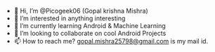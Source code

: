 - 👋 Hi, I’m @Picogeek06 (Gopal krishna Mishra)
- 👀 I’m interested in anything interesting
- 🌱 I’m currently learning Android & Machine Learning
- 💞️ I’m looking to collaborate on cool Android Projects
- 📫 How to reach me? gopal.mishra25798@gmail.com is my mail id.

<!---
Picogeek06/Picogeek06 is a ✨ special ✨ repository because its `README.md` (this file) appears on your GitHub profile.
You can click the Preview link to take a look at your changes.
--->
